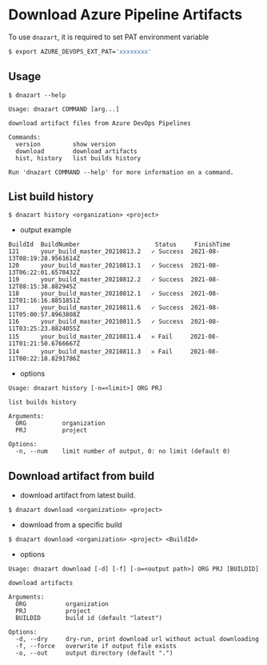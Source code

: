 # Download Azure Pipeline Artifacts

To use `dnazart`, it is required to set PAT environment variable

```bash
$ export AZURE_DEVOPS_EXT_PAT='xxxxxxxx'
```

## Usage

```
$ dnazart --help

Usage: dnazart COMMAND [arg...]

download artifact files from Azure DevOps Pipelines
                  
Commands:         
  version         show version
  download        download artifacts
  hist, history   list builds history
                  
Run 'dnazart COMMAND --help' for more information on a command.
```

## List build history

```
$ dnazart history <organization> <project>
```

- output example

```
BuildId  BuildNumber                     Status     FinishTime
121      your_build_master_20210813.2   ✓ Success  2021-08-13T08:19:28.9561614Z
120      your_build_master_20210813.1   ✓ Success  2021-08-13T06:22:01.6570432Z
119      your_build_master_20210812.2   ✓ Success  2021-08-12T08:15:38.882945Z
118      your_build_master_20210812.1   ✓ Success  2021-08-12T01:16:16.8851851Z
117      your_build_master_20210811.6   ✓ Success  2021-08-11T05:00:57.8963808Z
116      your_build_master_20210811.5   ✓ Success  2021-08-11T03:25:23.8824055Z
115      your_build_master_20210811.4   𐄂 Fail     2021-08-11T01:21:50.6766667Z
114      your_build_master_20210811.3   𐄂 Fail     2021-08-11T00:22:18.8291786Z
```

- options
```
Usage: dnazart history [-n=<limit>] ORG PRJ

list builds history
               
Arguments:     
  ORG          organization
  PRJ          project
               
Options:       
  -n, --num    limit number of output, 0: no limit (default 0)
```

## Download artifact from build

- download artifact from latest build.

```
$ dnazart download <organization> <project>
```


- download from a specific build

```
$ dnazart download <organization> <project> <BuildId>
```

- options

```
Usage: dnazart download [-d] [-f] [-o=<output path>] ORG PRJ [BUILDID]

download artifacts
                
Arguments:      
  ORG           organization
  PRJ           project
  BUILDID       build id (default "latest")
                
Options:        
  -d, --dry     dry-run, print download url without actual downloading
  -f, --force   overwrite if output file exists
  -o, --out     output directory (default ".")
```

